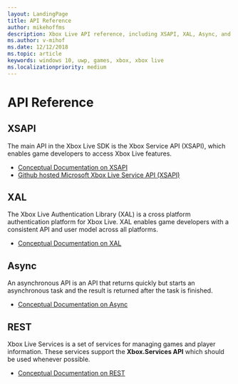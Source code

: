```yaml
---
layout: LandingPage
title: API Reference
author: mikehoffms
description: Xbox Live API reference, including XSAPI, XAL, Async, and RESTful APIs.
ms.author: v-mihof
ms.date: 12/12/2018
ms.topic: article
keywords: windows 10, uwp, games, xbox, xbox live
ms.localizationpriority: medium
---
```


<h1>API Reference</h1>


<h2>XSAPI</h2>

<p>
  The main API in the Xbox Live SDK is the Xbox Service API (XSAPI), which enables game developers to access Xbox Live features.
</p>
<ul>
  <li><a href="/gaming/xbox-live/flatc-async-patterns">Conceptual Documentation on XSAPI</a></li>
  <li><a href="https://github.com/Microsoft/xbox-live-api">Github hosted Microsoft Xbox Live Service API (XSAPI)</a></li>
</ul>


<h2>XAL</h2>

<p>
  The Xbox Live Authentication Library (XAL) is a cross platform authentication platform for Xbox Live. XAL enables game developers with a consistent API and user model across all platforms.
</p>
<ul>
  <li><a href="/gaming/xbox-live/using-xbox-live/auth/authentication">Conceptual Documentation on XAL</a></li>
</ul>


<h2>Async</h2>

<p>
  An asynchronous API is an API that returns quickly but starts an asynchronous task and the result is returned after the task is finished.
</p>
<ul>
  <li><a href="/gaming/xbox-live/flatc-async-patterns">Conceptual Documentation on Async</a></li>
</ul>


<h2>REST</h2>

<p>
  Xbox Live Services is a set of services for managing games and player information.
  These services support the <strong>Xbox.Services API</strong> which should be used whenever possible.
</p>
<ul>
  <li><a href="/gaming/xbox-live/xbox-live-rest/atoc-xboxlivews-reference">Conceptual Documentation on REST</a></li>
</ul>
